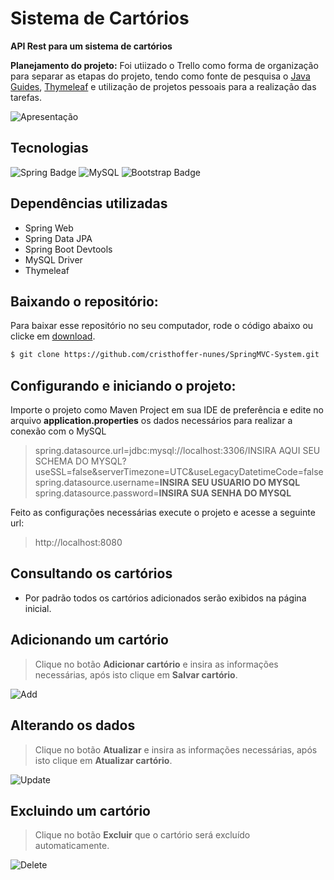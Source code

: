 # Sistema de Cartórios

**API Rest para um sistema de cartórios**

**Planejamento do projeto:** Foi utiizado o Trello como forma de organização para separar as etapas do projeto, tendo como fonte de pesquisa o [Java Guides](https://www.javaguides.net/), 
[Thymeleaf](https://www.thymeleaf.org/) e utilização de projetos pessoais para a realização das tarefas.

![Apresentação](https://github.com/cristhoffer-nunes/SpringMVC-System/blob/master/readme_gifs/geral.gif)

## Tecnologias
![Spring Badge](https://img.shields.io/badge/Spring-6DB33F?style=for-the-badge&logo=spring&logoColor=white)
![MySQL](https://img.shields.io/badge/MySQL-00000F?style=for-the-badge&logo=mysql&logoColor=white)
![Bootstrap Badge](https://img.shields.io/badge/Bootstrap-563D7C?style=for-the-badge&logo=bootstrap&logoColor=white)

## Dependências utilizadas

* Spring Web
* Spring Data JPA
* Spring Boot Devtools
* MySQL Driver
* Thymeleaf

## Baixando o repositório:

Para baixar esse repositório no seu computador, rode o código abaixo ou clicke em [download](https://github.com/cristhoffer-nunes/API-REST-Docket/archive/main.zip).

```bash
$ git clone https://github.com/cristhoffer-nunes/SpringMVC-System.git
```

## Configurando e iniciando o projeto: 

Importe o projeto como Maven Project em sua IDE de preferência e edite no arquivo **application.properties** os dados necessários para realizar a conexão com o MySQL

> spring.datasource.url=jdbc:mysql://localhost:3306/INSIRA AQUI SEU SCHEMA DO MYSQL?useSSL=false&serverTimezone=UTC&useLegacyDatetimeCode=false <br>
spring.datasource.username=**INSIRA SEU USUARIO DO MYSQL** <br>
spring.datasource.password=**INSIRA SUA SENHA DO MYSQL** <br>

Feito as configurações necessárias execute o projeto e acesse a seguinte url:
> http://localhost:8080

## Consultando os cartórios

* Por padrão todos os cartórios adicionados serão exibidos na página inicial.

## Adicionando um cartório

> Clique no botão **Adicionar cartório** e insira as informações necessárias, após isto clique em **Salvar cartório**.

![Add](https://github.com/cristhoffer-nunes/SpringMVC-System/blob/master/readme_gifs/add.gif)

## Alterando os dados

> Clique no botão **Atualizar** e insira as informações necessárias, após isto clique em **Atualizar cartório**.

![Update](https://github.com/cristhoffer-nunes/SpringMVC-System/blob/master/readme_gifs/atualizar.gif)

## Excluindo um cartório
> Clique no botão **Excluir** que o cartório será excluído automaticamente.

![Delete](https://github.com/cristhoffer-nunes/SpringMVC-System/blob/master/readme_gifs/deletar.gif)
